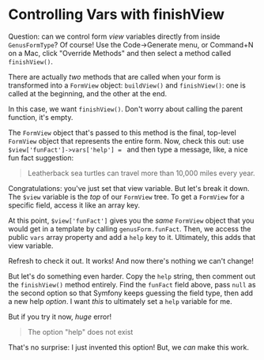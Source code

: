 # Controlling Vars with finishView

Question: can we control form *view* variables directly from inside `GenusFormType`?
Of course! Use the Code->Generate menu, or Command+N on a Mac, click "Override Methods"
and then select a method called `finishView()`.

There are actually *two* methods that are called when your form is transformed into
a `FormView` object: `buildView()` and `finishView()`: one is called at the beginning,
and the other at the end.

In this case, we want `finishView()`. Don't worry about calling the parent function,
it's empty.

The `FormView` object that's passed to this method is the final, top-level `FormView`
object that represents the entire form. Now, check this out: use
`$view['funFact']->vars['help'] = ` and then type a message, like, a nice fun
fact suggestion:

> Leatherback sea turtles can travel more than 10,000 miles every year.

Congratulations: you've just set that view variable. But let's break it down. The
`$view` variable is the *top* of our `FormView` tree. To get a `FormView` for
a specific field, access it like an array key.

At this point, `$view['funFact']` gives you the *same* `FormView` object that you
would get in a template by calling `genusForm.funFact`. Then, we access the public
`vars` array property and add a `help` key to it. Ultimately, this adds that view
variable.

Refresh to check it out. It works! And now there's nothing we can't change!

But let's do something even harder. Copy the `help` string, then comment out the
`finishView()` method entirely. Find the `funFact` field above, pass `null` as the
second option so that Symfony keeps guessing the field type, then add a new help
*option*. I want *this* to ultimately set a `help` variable for me.

But if you try it now, *huge* error!

> The option "help" does not exist

That's no surprise: I just invented this option! But, we *can* make this work.
